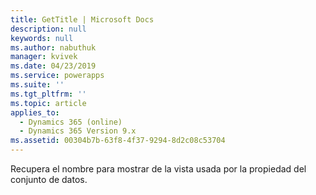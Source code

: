 ```yaml
---
title: GetTitle | Microsoft Docs
description: null
keywords: null
ms.author: nabuthuk
manager: kvivek
ms.date: 04/23/2019
ms.service: powerapps
ms.suite: ''
ms.tgt_pltfrm: ''
ms.topic: article
applies_to:
  - Dynamics 365 (online)
  - Dynamics 365 Version 9.x
ms.assetid: 00304b7b-63f8-4f37-9294-8d2c08c53704
---
```


Recupera el nombre para mostrar de la vista usada por la propiedad del conjunto de datos.
